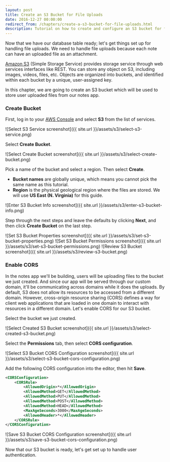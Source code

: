 ```yaml
---
layout: post
title: Create an S3 Bucket for File Uploads
date: 2016-12-27 00:00:00
redirect_from: /chapters/create-a-s3-bucket-for-file-uploads.html
description: Tutorial on how to create and configure an S3 bucket for file uploads.
---
```


Now that we have our database table ready; let's get things set up for handling file uploads. We need to handle file uploads because each note can have an uploaded file as an attachment.

[Amazon S3](https://aws.amazon.com/s3/) (Simple Storage Service) provides storage service through web services interfaces like REST. You can store any object on S3, including images, videos, files, etc. Objects are organized into buckets, and identified within each bucket by a unique, user-assigned key.

In this chapter, we are going to create an S3 bucket which will be used to store user uploaded files from our notes app.

### Create Bucket

First, log in to your [AWS Console](https://console.aws.amazon.com) and select **S3** from the list of services.

![Select S3 Service screenshot]({{ site.url }}/assets/s3/select-s3-service.png)

Select **Create Bucket**.

![Select Create Bucket screenshot]({{ site.url }}/assets/s3/select-create-bucket.png)

Pick a name of the bucket and select a region. Then select **Create**.

- **Bucket names** are globally unique, which means you cannot pick the same name as this tutorial.
- **Region** is the physical geological region where the files are stored. We will use **US East (N. Virginia)** for this guide.

![Enter S3 Bucket Info screenshot]({{ site.url }}/assets/s3/enter-s3-bucket-info.png)

Step through the next steps and leave the defaults by clicking **Next**, and then click **Create Bucket** on the last step.

![Set S3 Bucket Properties screenshot]({{ site.url }}/assets/s3/set-s3-bucket-properties.png)
![Set S3 Bucket Permissions screenshot]({{ site.url }}/assets/s3/set-s3-bucket-permissions.png)
![Review S3 Bucket screenshot]({{ site.url }}/assets/s3/review-s3-bucket.png)

### Enable CORS

In the notes app we'll be building, users will be uploading files to the bucket we just created. And since our app will be served through our custom domain, it'll be communicating across domains while it does the uploads. By default, S3 does not allow its resources to be accessed from a different domain. However, cross-origin resource sharing (CORS) defines a way for client web applications that are loaded in one domain to interact with resources in a different domain. Let's enable CORS for our S3 bucket.

Select the bucket we just created.

![Select Created S3 Bucket screenshot]({{ site.url }}/assets/s3/select-created-s3-bucket.png)

Select the **Permissions** tab, then select **CORS configuration**.

![Select S3 Bucket CORS Configuration screenshot]({{ site.url }}/assets/s3/select-s3-bucket-cors-configuration.png)

Add the following CORS configuration into the editor, then hit **Save**.

``` xml
<CORSConfiguration>
	<CORSRule>
		<AllowedOrigin>*</AllowedOrigin>
		<AllowedMethod>GET</AllowedMethod>
		<AllowedMethod>PUT</AllowedMethod>
		<AllowedMethod>POST</AllowedMethod>
		<AllowedMethod>HEAD</AllowedMethod>
		<MaxAgeSeconds>3000</MaxAgeSeconds>
		<AllowedHeader>*</AllowedHeader>
	</CORSRule>
</CORSConfiguration>
```

![Save S3 Bucket CORS Configuration screenshot]({{ site.url }}/assets/s3/save-s3-bucket-cors-configuration.png)

Now that our S3 bucket is ready, let's get set up to handle user authentication.

